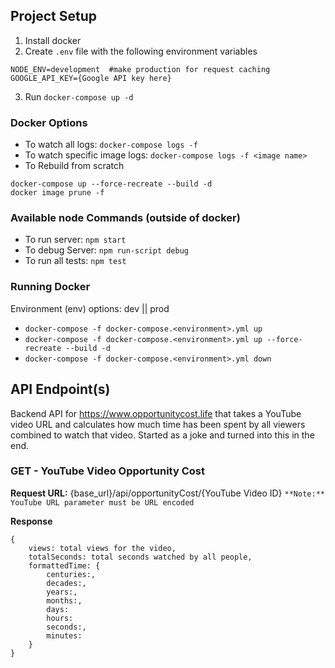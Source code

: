 ## Project Setup
1. Install docker
2. Create ```.env``` file with the following environment variables
```
NODE_ENV=development  #make production for request caching
GOOGLE_API_KEY={Google API key here}
```
3. Run ```docker-compose up -d```

### Docker Options
- To watch all logs: ```docker-compose logs -f```
- To watch specific image logs: ```docker-compose logs -f <image name>```
- To Rebuild from scratch
```
docker-compose up --force-recreate --build -d
docker image prune -f
```

### Available node Commands (outside of docker)
- To run server: ```npm start```
- To debug Server: ```npm run-script debug```
- To run all tests: ```npm test```

### Running Docker
Environment (env) options: dev || prod

- ```docker-compose -f docker-compose.<environment>.yml up```
- ```docker-compose -f docker-compose.<environment>.yml up --force-recreate --build -d```
- ```docker-compose -f docker-compose.<environment>.yml down```


## API Endpoint(s)
Backend API for https://www.opportunitycost.life that takes a YouTube video URL and calculates how much time has been spent by all viewers combined to watch that video. Started as a joke and turned into this in the end.

### **GET** - YouTube Video Opportunity Cost 

**Request URL:** {base_url}/api/opportunityCost/{YouTube Video ID}
```**Note:** YouTube URL parameter must be URL encoded```

**Response**
```
{
    views: total views for the video,
    totalSeconds: total seconds watched by all people,
    formattedTime: {
        centuries:,
        decades:,
        years:,
        months:,
        days:
        hours:
        seconds:,
        minutes:
    }
}
```
